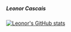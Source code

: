 ##### Leonor Cascais

<!--
**cleonor/cleonor** is a ✨ _special_ ✨ repository because its `README.md` (this file) appears on your GitHub profile.

Here are some ideas to get you started:

- 🔭 I’m currently working on ...
- 🌱 I’m currently learning ...
- 👯 I’m looking to collaborate on ...
- 🤔 I’m looking for help with ...
- 💬 Ask me about ...
- 📫 How to reach me: ...
- 😄 Pronouns: ...
- ⚡ Fun fact: ...
-->
[![Leonor's GitHub stats](https://github-readme-stats.vercel.app/api?username=cleonor&show_icons=true)](https://github.com/anuraghazra/github-readme-stats)

